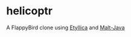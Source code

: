 # helicoptr
A FlappyBird clone using [Etyllica](https://github.com/yuripourre/etyllica) and [Malt-Java](https://github.com/maltboard/malt-java)
